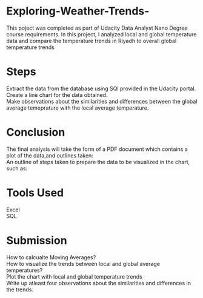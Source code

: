 # Exploring-Weather-Trends-
This poject was completed as part of Udacity Data Analyst Nano Degree course requirements.
In this project, I analyzed local and global temperature data and compare the temperature trends in Riyadh to overall global temperature trends
# Steps
Extract the data from the database using SQl provided in the Udacity portal.<br>
Create a line chart for the data obtained.<br>
Make observations about the similarities and differences between the global average temeprature with the local average temperature.
# Conclusion
The final analysis will take the form of a PDF document which contains a plot of the data,and outlines taken:<br>
An outline of steps taken to prepare the data to be visualized in the chart, such as:
# Tools Used
Excel<br>
SQL<br>
# Submission
How to calcualte Moving Averages?<br>
How to visualize the trends between local and global average temperatures?<br>
Plot the chart with local and global temperature trends<br>
Write up atleast four observations about the similarities and differences in the trends.

